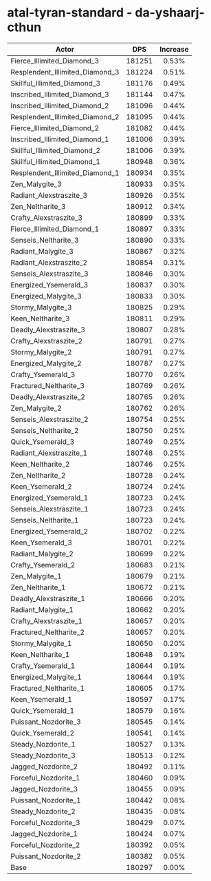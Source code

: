 # atal-tyran-standard - da-yshaarj-cthun
| Actor | DPS | Increase |
|---|:---:|:---:|
|Fierce_Illimited_Diamond_3|181251|0.53%|
|Resplendent_Illimited_Diamond_3|181224|0.51%|
|Skillful_Illimited_Diamond_3|181176|0.49%|
|Inscribed_Illimited_Diamond_3|181144|0.47%|
|Inscribed_Illimited_Diamond_2|181096|0.44%|
|Resplendent_Illimited_Diamond_2|181095|0.44%|
|Fierce_Illimited_Diamond_2|181082|0.44%|
|Inscribed_Illimited_Diamond_1|181006|0.39%|
|Skillful_Illimited_Diamond_2|181006|0.39%|
|Skillful_Illimited_Diamond_1|180948|0.36%|
|Resplendent_Illimited_Diamond_1|180934|0.35%|
|Zen_Malygite_3|180933|0.35%|
|Radiant_Alexstraszite_3|180926|0.35%|
|Zen_Neltharite_3|180912|0.34%|
|Crafty_Alexstraszite_3|180899|0.33%|
|Fierce_Illimited_Diamond_1|180897|0.33%|
|Senseis_Neltharite_3|180890|0.33%|
|Radiant_Malygite_3|180867|0.32%|
|Radiant_Alexstraszite_2|180854|0.31%|
|Senseis_Alexstraszite_3|180846|0.30%|
|Energized_Ysemerald_3|180837|0.30%|
|Energized_Malygite_3|180833|0.30%|
|Stormy_Malygite_3|180825|0.29%|
|Keen_Neltharite_3|180811|0.29%|
|Deadly_Alexstraszite_3|180807|0.28%|
|Crafty_Alexstraszite_2|180791|0.27%|
|Stormy_Malygite_2|180791|0.27%|
|Energized_Malygite_2|180787|0.27%|
|Crafty_Ysemerald_3|180770|0.26%|
|Fractured_Neltharite_3|180769|0.26%|
|Deadly_Alexstraszite_2|180765|0.26%|
|Zen_Malygite_2|180762|0.26%|
|Senseis_Alexstraszite_2|180754|0.25%|
|Senseis_Neltharite_2|180750|0.25%|
|Quick_Ysemerald_3|180749|0.25%|
|Radiant_Alexstraszite_1|180748|0.25%|
|Keen_Neltharite_2|180746|0.25%|
|Zen_Neltharite_2|180728|0.24%|
|Keen_Ysemerald_2|180724|0.24%|
|Energized_Ysemerald_1|180723|0.24%|
|Senseis_Alexstraszite_1|180723|0.24%|
|Senseis_Neltharite_1|180723|0.24%|
|Energized_Ysemerald_2|180702|0.22%|
|Keen_Ysemerald_3|180701|0.22%|
|Radiant_Malygite_2|180699|0.22%|
|Crafty_Ysemerald_2|180683|0.21%|
|Zen_Malygite_1|180679|0.21%|
|Zen_Neltharite_1|180672|0.21%|
|Deadly_Alexstraszite_1|180666|0.20%|
|Radiant_Malygite_1|180662|0.20%|
|Crafty_Alexstraszite_1|180657|0.20%|
|Fractured_Neltharite_2|180657|0.20%|
|Stormy_Malygite_1|180650|0.20%|
|Keen_Neltharite_1|180648|0.19%|
|Crafty_Ysemerald_1|180644|0.19%|
|Energized_Malygite_1|180644|0.19%|
|Fractured_Neltharite_1|180605|0.17%|
|Keen_Ysemerald_1|180597|0.17%|
|Quick_Ysemerald_1|180579|0.16%|
|Puissant_Nozdorite_3|180545|0.14%|
|Quick_Ysemerald_2|180541|0.14%|
|Steady_Nozdorite_1|180527|0.13%|
|Steady_Nozdorite_3|180513|0.12%|
|Jagged_Nozdorite_2|180492|0.11%|
|Forceful_Nozdorite_1|180460|0.09%|
|Jagged_Nozdorite_3|180455|0.09%|
|Puissant_Nozdorite_1|180442|0.08%|
|Steady_Nozdorite_2|180435|0.08%|
|Forceful_Nozdorite_3|180429|0.07%|
|Jagged_Nozdorite_1|180424|0.07%|
|Forceful_Nozdorite_2|180392|0.05%|
|Puissant_Nozdorite_2|180382|0.05%|
|Base|180297|0.00%|

